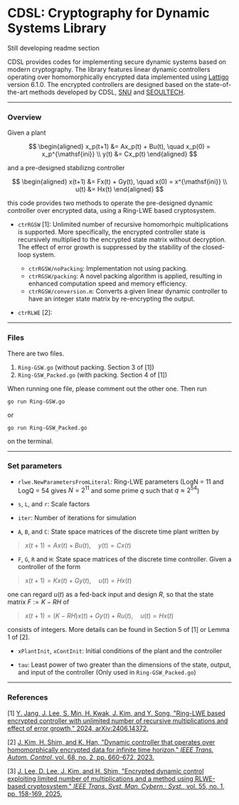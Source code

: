 # CDSL: Cryptography for Dynamic Systems Library

Still developing readme section

CDSL provides codes for implementing secure dynamic systems based on modern cryptography.
The library features linear dynamic controllers operating over homomorphically encrypted data implemented using [Lattigo](https://github.com/tuneinsight/lattigo) version 6.1.0.
The encrypted controllers are designed based on the state-of-the-art methods developed by CDSL, [SNU](https://post.cdsl.kr/) and [SEOULTECH](https://junsookim4.wordpress.com/).


---

### Overview


Given a plant 

$$
\begin{aligned}
x_p(t+1) &= Ax_p(t) + Bu(t), \quad x_p(0) = x_p^{\mathsf{ini}} \\
y(t) &= Cx_p(t)
\end{aligned}
$$

and a pre-designed stabilizng controller 

$$
\begin{aligned}
x(t+1) &= Fx(t) + Gy(t), \quad x(0) = x^{\mathsf{ini}} \\
u(t) &= Hx(t)
\end{aligned}
$$

this code provides two methods to operate the pre-designed dynamic controller over encrypted data, using a Ring-LWE based cryptosystem. 


- `ctrRGSW` [1]: Unlimited number of recursive homomorhpic multiplications is supported. More specifically, the encrypted controller state is recursively multiplied to the encrypted state matrix without decryption. The effect of error growth is suppressed by the stability of the closed-loop system. 
    - `ctrRGSW/noPacking`: Implementation not using packing. 
    - `ctrRGSW/packing`: A novel packing algorithm is applied, resulting in enhanced computation speed and memory efficiency.
    - `ctrRGSW/conversion.m`: Converts a given linear dynamic controller to have an integer state matrix by re-encrypting the output. 

- `ctrRLWE` [2]: 
 

---

### Files
There are two files. 
1. `Ring-GSW.go` (without packing. Section 3 of [1])
2. `Ring-GSW_Packed.go` (with packing. Section 4 of [1])

When running one file, please comment out the other one. 
Then run

```
go run Ring-GSW.go  
```
or
```
go run Ring-GSW_Packed.go  
```
on the terminal.

---

### Set parameters 

* `rlwe.NewParametersFromLiteral`: Ring-LWE parameters (LogN = 11 and LogQ = 54 gives $N=2^{11}$ and some prime $q$ such that $q \approx 2^{54}$)

* `s`, `L`, and `r`: Scale factors 

* `iter`: Number of iterations for simulation 

* `A`, `B`, and `C`: State space matrices of the discrete time plant written by

> $x(t+1) = Ax(t) + Bu(t), \quad y(t) = Cx(t)$

* `F`, `G`, `R` and `H`: State space matrices of the discrete time controller. 
Given a controller of the form 
> $x(t+1) = Kx(t) + Gy(t), \quad u(t) = Hx(t)$

one can regard $u(t)$ as a fed-back input and design $R$, so that the state matrix $F:=K-RH$ of
> $x(t+1) = (K-RH)x(t) + Gy(t)+Ru(t), \quad u(t) = Hx(t)$

consists of integers. More details can be found in Section 5 of [1] or Lemma 1 of [2].

* `xPlantInit`, `xContInit`: Initial conditions of the plant and the controller

* `tau`: Least power of two greater than the dimensions of the state, output, and input of the controller (Only used in `Ring-GSW_Packed.go`)

---

### References
[1] [Y. Jang, J. Lee, S. Min, H. Kwak, J. Kim, and Y. Song, "Ring-LWE based encrypted controller with unlimited number of recursive multiplications and effect of error growth," 2024, arXiv:2406.14372.](https://arxiv.org/abs/2406.14372)

[2] [J. Kim, H. Shim, and K. Han, "Dynamic controller that operates over homomorphically encrypted data for infinite time horizon," _IEEE Trans. Autom. Control_, vol. 68, no. 2, pp. 660-672, 2023.](https://ieeexplore.ieee.org/abstract/document/9678042)

[3] [J. Lee, D. Lee, J. Kim, and H. Shim, "Encrypted dynamic control exploiting limited number of multiplications and a method using RLWE-based cryptosystem," _IEEE Trans. Syst. Man. Cybern.: Syst._, vol. 55, no. 1, pp. 158-169, 2025.](https://ieeexplore.ieee.org/abstract/document/10730788)

